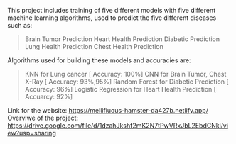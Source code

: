 This project includes training of five different models with five different machine learning algorithms, used to predict the five different diseases such as:
> Brain Tumor Prediction
> Heart Health Prediction
> Diabetic Prediction
> Lung Health Prediction
> Chest Health Prediction

Algorithms used for building these models and accuracies are:
> KNN for Lung cancer [ Accuracy: 100%]
> CNN for Brain Tumor, Chest X-Ray [ Accuracy: 93%,95%]
> Random Forest for Diabetic Prediction [ Accuracy: 96%]
> Logistic Regression for Heart Health Prediction [ Accuarcy: 92%]

Link for the website: https://mellifluous-hamster-da427b.netlify.app/
Overviwe of the project: https://drive.google.com/file/d/1dzahJkshf2mK2N7tPwVRxJbL2EbdCNki/view?usp=sharing
